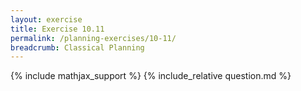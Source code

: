 ```yaml
---
layout: exercise
title: Exercise 10.11
permalink: /planning-exercises/10-11/
breadcrumb: Classical Planning
---
```


{% include mathjax_support %}
{% include_relative question.md %}

